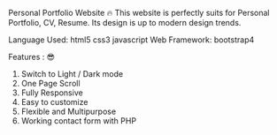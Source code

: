 Personal Portfolio Website 🔥
This website is perfectly suits for Personal Portfolio, CV, Resume. Its design is up to modern design trends.


Language Used: html5 css3 javascript
Web Framework: bootstrap4

Features : 😎
1. Switch to Light / Dark mode
2. One Page Scroll
3. Fully Responsive
4. Easy to customize
5. Flexible and Multipurpose
6. Working contact form with PHP
